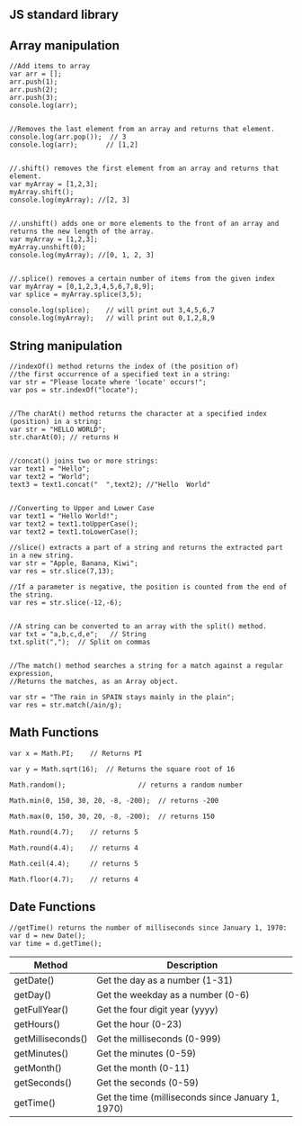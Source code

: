 ## JS standard library ##

## Array manipulation ##

    //Add items to array
    var arr = [];
    arr.push(1);
    arr.push(2);
    arr.push(3);
    console.log(arr);


    //Removes the last element from an array and returns that element.
    console.log(arr.pop());  // 3
    console.log(arr); 		// [1,2]


	//.shift() removes the first element from an array and returns that element.
    var myArray = [1,2,3];    
    myArray.shift();
    console.log(myArray); //[2, 3]
    

    //.unshift() adds one or more elements to the front of an array and returns the new length of the array.
    var myArray = [1,2,3];
    myArray.unshift(0);
    console.log(myArray); //[0, 1, 2, 3]

	
	//.splice() removes a certain number of items from the given index
    var myArray = [0,1,2,3,4,5,6,7,8,9];
    var splice = myArray.splice(3,5);
    
    console.log(splice);	// will print out 3,4,5,6,7
    console.log(myArray);   // will print out 0,1,2,8,9


## String manipulation ##

    //indexOf() method returns the index of (the position of) 
	//the first occurrence of a specified text in a string:
    var str = "Please locate where 'locate' occurs!";
    var pos = str.indexOf("locate");


    //The charAt() method returns the character at a specified index (position) in a string:
    var str = "HELLO WORLD";
    str.charAt(0); // returns H


    //concat() joins two or more strings:
    var text1 = "Hello";
    var text2 = "World";
    text3 = text1.concat("	",text2); //"Hello	World"


    //Converting to Upper and Lower Case
    var text1 = "Hello World!"; 
    var text2 = text1.toUpperCase();
    var text2 = text1.toLowerCase();

    //slice() extracts a part of a string and returns the extracted part in a new string.
    var str = "Apple, Banana, Kiwi";
    var res = str.slice(7,13);

	//If a parameter is negative, the position is counted from the end of the string.
	var res = str.slice(-12,-6); 


    //A string can be converted to an array with the split() method.
    var txt = "a,b,c,d,e";   // String
    txt.split(",");  // Split on commas


    //The match() method searches a string for a match against a regular expression, 
	//Returns the matches, as an Array object.

    var str = "The rain in SPAIN stays mainly in the plain"; 
    var res = str.match(/ain/g);

## Math Functions ##

    var x = Math.PI;	// Returns PI
    
    var y = Math.sqrt(16);  // Returns the square root of 16
    
    Math.random();   				// returns a random number
    
    Math.min(0, 150, 30, 20, -8, -200);  // returns -200
    
    Math.max(0, 150, 30, 20, -8, -200);  // returns 150
    
    Math.round(4.7);	// returns 5
    
    Math.round(4.4);	// returns 4
    
    Math.ceil(4.4); 	// returns 5
    
    Math.floor(4.7);	// returns 4

## Date Functions ##

	//getTime() returns the number of milliseconds since January 1, 1970:
    var d = new Date();
    var time = d.getTime();


<table>
	<thead>
		<tr>
		  <th>Method</th>
		  <th>Description</th>
		</tr>
	</thead>
	<tbody>
		<tr>
		  <td>getDate()</td>
		  <td>Get the day as a number (1-31)</td>
		</tr>
		<tr>
		  <td>getDay()</td>
		  <td>Get the weekday as a number (0-6)</td>
		</tr>
		<tr>
		  <td>getFullYear()</td>
		  <td>Get the four digit year (yyyy)</td>
		</tr>
		<tr>
		  <td>getHours()</td>
		  <td>Get the hour (0-23)</td>
		</tr>
		<tr>
		  <td>getMilliseconds()</td>
		  <td>Get the milliseconds (0-999)</td>
		</tr>
		<tr>
		  <td>getMinutes()</td>
		  <td>Get the minutes (0-59)</td>
		</tr>
		<tr>
		  <td>getMonth()</td>
		  <td>Get the month (0-11)</td>
		</tr>
		<tr>
		  <td>getSeconds()</td>
		  <td>Get the seconds (0-59)</td>
		</tr>
		<tr>
		  <td>getTime()</td>
		  <td>Get the time (milliseconds since January 1, 1970)</td>
		</tr>
	</tbody>
</table>
